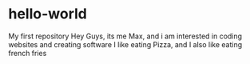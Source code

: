 # hello-world
My first repository
Hey Guys, its me Max, and i am interested in coding websites and creating software
I like eating Pizza, and I also like eating french fries
